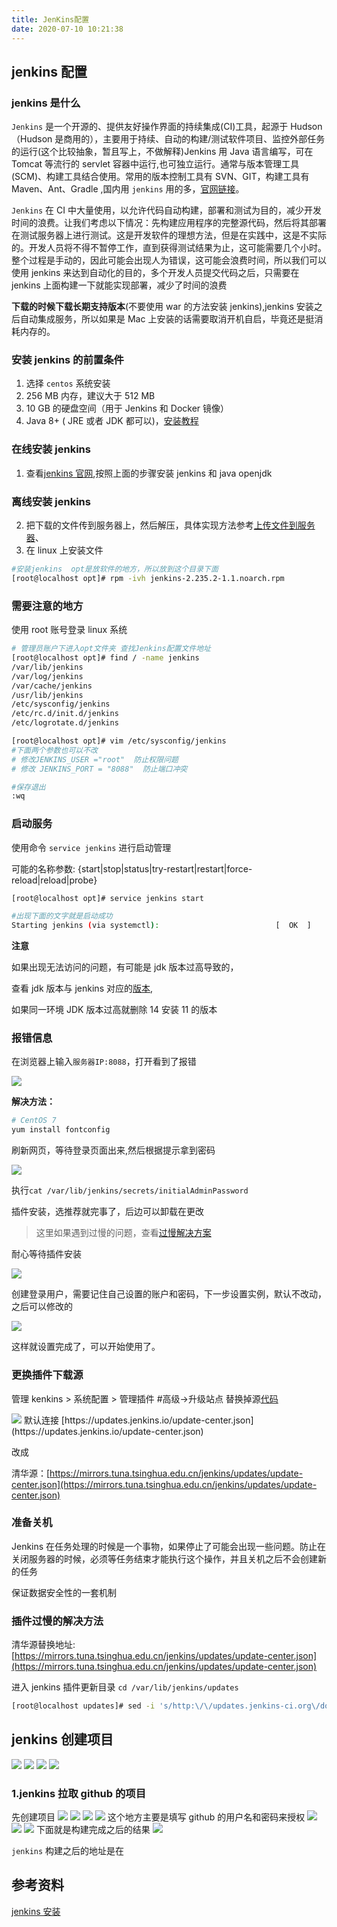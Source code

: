 ```yaml
---
title: JenKins配置
date: 2020-07-10 10:21:38
---
```


## jenkins 配置

### jenkins 是什么

`Jenkins` 是一个开源的、提供友好操作界面的持续集成(CI)工具，起源于 Hudson（Hudson 是商用的），主要用于持续、自动的构建/测试软件项目、监控外部任务的运行(这个比较抽象，暂且写上，不做解释)Jenkins 用 Java 语言编写，可在 Tomcat 等流行的 servlet 容器中运行,也可独立运行。通常与版本管理工具(SCM)、构建工具结合使用。常用的版本控制工具有 SVN、GIT，构建工具有 Maven、Ant、Gradle
,国内用 `jenkins` 用的多，[官网链接](https://www.jenkins.io/)。

`Jenkins` 在 CI 中大量使用，以允许代码自动构建，部署和测试为目的，减少开发时间的浪费。让我们考虑以下情况：先构建应用程序的完整源代码，然后将其部署在测试服务器上进行测试。这是开发软件的理想方法，但是在实践中，这是不实际的。开发人员将不得不暂停工作，直到获得测试结果为止，这可能需要几个小时。整个过程是手动的，因此可能会出现人为错误，这可能会浪费时间，所以我们可以使用 jenkins 来达到自动化的目的，多个开发人员提交代码之后，只需要在 jenkins 上面构建一下就能实现部署，减少了时间的浪费

<Alert type="warning"> **下载的时候下载长期支持版本**(不要使用 war 的方法安装 jenkins),jenkins 安装之后自动集成服务，所以如果是 Mac 上安装的话需要取消开机自启，毕竟还是挺消耗内存的。</Alert>

### 安装 jenkins 的前置条件

1. 选择 `centos` 系统安装
2. 256 MB 内存，建议大于 512 MB
3. 10 GB 的硬盘空间（用于 Jenkins 和 Docker 镜像）
4. Java 8+ ( JRE 或者 JDK 都可以)，[安装教程](/myblog/cicd/java)

### 在线安装 jenkins

1. 查看[jenkins 官网](https://pkg.jenkins.io/redhat-stable/),按照上面的步骤安装 jenkins 和 java openjdk

### 离线安装 jenkins

2. 把下载的文件传到服务器上，然后解压，具体实现方法参考[上传文件到服务器](/myblog/linux/loginserver)、
3. 在 linux 上安装文件

```bash
#安装jenkins  opt是放软件的地方，所以放到这个目录下面
[root@localhost opt]# rpm -ivh jenkins-2.235.2-1.1.noarch.rpm
```

### 需要注意的地方

使用 root 账号登录 linux 系统

```bash
# 管理员账户下进入opt文件夹 查找Jenkins配置文件地址
[root@localhost opt]# find / -name jenkins
/var/lib/jenkins
/var/log/jenkins
/var/cache/jenkins
/usr/lib/jenkins
/etc/sysconfig/jenkins
/etc/rc.d/init.d/jenkins
/etc/logrotate.d/jenkins

[root@localhost opt]# vim /etc/sysconfig/jenkins
#下面两个参数也可以不改
# 修改JENKINS_USER ="root"  防止权限问题
# 修改 JENKINS_PORT = "8088"  防止端口冲突

#保存退出
:wq
```

### 启动服务

使用命令 `service jenkins` 进行启动管理

可能的名称参数: {start|stop|status|try-restart|restart|force-reload|reload|probe}

```bash
[root@localhost opt]# service jenkins start

#出现下面的文字就是启动成功
Starting jenkins (via systemctl):                          [  OK  ]
```

**注意**

如果出现无法访问的问题，有可能是 jdk 版本过高导致的，

查看 jdk 版本与 jenkins 对应的[版本](https://pkg.jenkins.io/redhat-stable/),

如果同一环境 JDK 版本过高就删除 14 安装 11 的版本

### 报错信息

在浏览器上输入`服务器IP:8088`，打开看到了报错

<!-- ![jenkins报错](/engineering/jenkins报错.png) -->
<img src='../../assets/engineering/jenkins报错.png'>

**解决方法：**

```bash
# CentOS 7
yum install fontconfig
```

刷新网页，等待登录页面出来,然后根据提示拿到密码

<!-- ![jenkins登录](/engineering/jenkins登录.png) -->
<img src='../../assets/engineering/jenkins登录.png'>

执行`cat /var/lib/jenkins/secrets/initialAdminPassword`

插件安装，选推荐就完事了，后边可以卸载在更改

> 这里如果遇到过慢的问题，查看[过慢解决方案](myblog/engineering/jenkins.html#插件过慢的解决方法)

耐心等待插件安装

<!-- ![jenkins登录](/engineering/jenkins插件.png) -->
<img src='../../assets/engineering/jenkins插件.png'>

创建登录用户，需要记住自己设置的账户和密码，下一步设置实例，默认不改动，之后可以修改的

<!-- ![jenkins实例](/engineering/jenkins实例配置.png) -->
<img src='../../assets/engineering/jenkins实例配置.png'>

这样就设置完成了，可以开始使用了。

### 更换插件下载源

管理 kenkins > 系统配置 > 管理插件 #高级->升级站点 替换掉源[代码](/myblog/engineering/jenkins.html#插件过慢的解决方法)

<!-- ![jenkins下载源](/engineering/jenkins插件管理.png) -->
<img src='../../assets/engineering/jenkins插件管理.png'>
默认连接 [https://updates.jenkins.io/update-center.json](https://updates.jenkins.io/update-center.json)

改成

清华源：[https://mirrors.tuna.tsinghua.edu.cn/jenkins/updates/update-center.json](https://mirrors.tuna.tsinghua.edu.cn/jenkins/updates/update-center.json)

### 准备关机

Jenkins 在任务处理的时候是一个事物，如果停止了可能会出现一些问题。防止在关闭服务器的时候，必须等任务结束才能执行这个操作，并且关机之后不会创建新的任务

保证数据安全性的一套机制

### 插件过慢的解决方法

清华源替换地址:[https://mirrors.tuna.tsinghua.edu.cn/jenkins/updates/update-center.json](https://mirrors.tuna.tsinghua.edu.cn/jenkins/updates/update-center.json)

进入 jenkins 插件更新目录 `cd /var/lib/jenkins/updates`

```bash
[root@localhost updates]# sed -i 's/http:\/\/updates.jenkins-ci.org\/download/https:\/\/mirrors.tuna.tsinghua.edu.cn\/jenkins/g' default.json && sed -i 's/http:\/\/www.google.com/https:\/\/www.baidu.com/g' default.json
```

## jenkins 创建项目

<img src='../../assets/engineering/jenkins配置1.png'>
<img src='../../assets/engineering/jenkins配置2.png'>
<img src='../../assets/engineering/jenkins配置Maven.png'>
<img src='../../assets/engineering/jenkins配置node.png'>

### 1.jenkins 拉取 github 的项目

先创建项目
<img src='../../assets/engineering/jenkins创建项目.png'>
<img src='../../assets/engineering/jenkins配置git.png'>
<img src='../../assets/engineering/jenkins创建项目1.png'>
<img src='../../assets/engineering/jenkins创建项目2.png'>
这个地方主要是填写 github 的用户名和密码来授权
<img src='../../assets/engineering/jenkins创建项目5.png'>
<img src='../../assets/engineering/jenkins创建项目3.png'>
<img src='../../assets/engineering/jenkins创建项目4.png'>
下面就是构建完成之后的结果
<img src='../../assets/engineering/jenkins创建项目6.png'>

`jenkins` 构建之后的地址是在

## 参考资料

[jenkins 安装](https://blog.csdn.net/lisongyue123/article/details/115479216)
